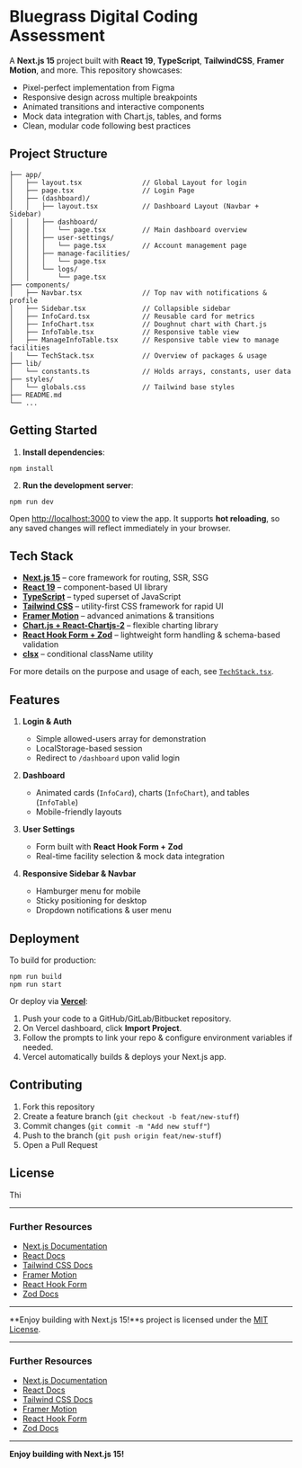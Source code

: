 # Bluegrass Digital Coding Assessment

A **Next.js 15** project built with **React 19**, **TypeScript**, **TailwindCSS**, **Framer Motion**, and more. This repository showcases:

- Pixel-perfect implementation from Figma
- Responsive design across multiple breakpoints
- Animated transitions and interactive components
- Mock data integration with Chart.js, tables, and forms
- Clean, modular code following best practices

## Project Structure

```
├── app/
│   ├── layout.tsx               // Global Layout for login
│   ├── page.tsx                 // Login Page
│   ├── (dashboard)/
│   │   ├── layout.tsx           // Dashboard Layout (Navbar + Sidebar)
│   │   ├── dashboard/
│   │   │   └── page.tsx         // Main dashboard overview
│   │   ├── user-settings/
│   │   │   └── page.tsx         // Account management page
│   │   ├── manage-facilities/
│   │   │   └── page.tsx
│   │   └── logs/
│   │       └── page.tsx
├── components/
│   ├── Navbar.tsx               // Top nav with notifications & profile
│   ├── Sidebar.tsx              // Collapsible sidebar
│   ├── InfoCard.tsx             // Reusable card for metrics
│   ├── InfoChart.tsx            // Doughnut chart with Chart.js
│   ├── InfoTable.tsx            // Responsive table view
│   ├── ManageInfoTable.tsx      // Responsive table view to manage facilities
│   └── TechStack.tsx            // Overview of packages & usage
├── lib/
│   └── constants.ts             // Holds arrays, constants, user data
├── styles/
│   └── globals.css              // Tailwind base styles
├── README.md
└── ...
```

## Getting Started

1. **Install dependencies**:

```
npm install
```

2. **Run the development server**:

```
npm run dev
```

Open [http://localhost:3000](http://localhost:3000) to view the app. It supports **hot reloading**, so any saved changes will reflect immediately in your browser.

## Tech Stack

- **[Next.js 15](https://nextjs.org/docs)** – core framework for routing, SSR, SSG
- **[React 19](https://react.dev/)** – component-based UI library
- **[TypeScript](https://www.typescriptlang.org/)** – typed superset of JavaScript
- **[Tailwind CSS](https://tailwindcss.com/)** – utility-first CSS framework for rapid UI
- **[Framer Motion](https://www.framer.com/motion/)** – advanced animations & transitions
- **[Chart.js + React-Chartjs-2](https://react-chartjs-2.js.org/)** – flexible charting library
- **[React Hook Form + Zod](https://react-hook-form.com/)** – lightweight form handling & schema-based validation
- **[clsx](https://github.com/lukeed/clsx)** – conditional className utility

For more details on the purpose and usage of each, see [`TechStack.tsx`](./components/TechStack.tsx).

## Features

1. **Login & Auth**

   - Simple allowed-users array for demonstration
   - LocalStorage-based session
   - Redirect to `/dashboard` upon valid login

2. **Dashboard**

   - Animated cards (`InfoCard`), charts (`InfoChart`), and tables (`InfoTable`)
   - Mobile-friendly layouts

3. **User Settings**

   - Form built with **React Hook Form + Zod**
   - Real-time facility selection & mock data integration

4. **Responsive Sidebar & Navbar**

   - Hamburger menu for mobile
   - Sticky positioning for desktop
   - Dropdown notifications & user menu

## Deployment

To build for production:

```
npm run build
npm run start
```

Or deploy via **[Vercel](https://vercel.com)**:

1. Push your code to a GitHub/GitLab/Bitbucket repository.
2. On Vercel dashboard, click **Import Project**.
3. Follow the prompts to link your repo & configure environment variables if needed.
4. Vercel automatically builds & deploys your Next.js app.

## Contributing

1. Fork this repository
2. Create a feature branch (`git checkout -b feat/new-stuff`)
3. Commit changes (`git commit -m "Add new stuff"`)
4. Push to the branch (`git push origin feat/new-stuff`)
5. Open a Pull Request

## License

Thi

---

### Further Resources

- [Next.js Documentation](https://nextjs.org/docs)
- [React Docs](https://react.dev/)
- [Tailwind CSS Docs](https://tailwindcss.com/docs)
- [Framer Motion](https://www.framer.com/motion/)
- [React Hook Form](https://react-hook-form.com/)
- [Zod Docs](https://zod.dev/)

---

**Enjoy building with Next.js 15!**s project is licensed under the [MIT License](LICENSE).

---

### Further Resources

- [Next.js Documentation](https://nextjs.org/docs)
- [React Docs](https://react.dev/)
- [Tailwind CSS Docs](https://tailwindcss.com/docs)
- [Framer Motion](https://www.framer.com/motion/)
- [React Hook Form](https://react-hook-form.com/)
- [Zod Docs](https://zod.dev/)

---

**Enjoy building with Next.js 15!**

